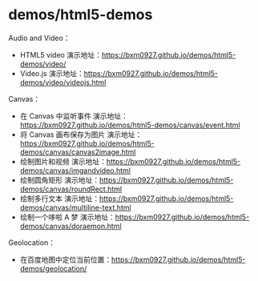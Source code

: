 # demos/html5-demos

Audio and Video：

- HTML5 video 演示地址：https://bxm0927.github.io/demos/html5-demos/video/
- Video.js 演示地址：https://bxm0927.github.io/demos/html5-demos/video/videojs.html

Canvas：

- 在 Canvas 中监听事件 演示地址：https://bxm0927.github.io/demos/html5-demos/canvas/event.html
- 将 Canvas 画布保存为图片 演示地址：https://bxm0927.github.io/demos/html5-demos/canvas/canvas2image.html
- 绘制图片和视频 演示地址：https://bxm0927.github.io/demos/html5-demos/canvas/imgandvideo.html
- 绘制圆角矩形 演示地址：https://bxm0927.github.io/demos/html5-demos/canvas/roundRect.html
- 绘制多行文本 演示地址：https://bxm0927.github.io/demos/html5-demos/canvas/multiline-text.html
- 绘制一个哆啦 A 梦 演示地址：https://bxm0927.github.io/demos/html5-demos/canvas/doraemon.html

Geolocation：

- 在百度地图中定位当前位置：https://bxm0927.github.io/demos/html5-demos/geolocation/
